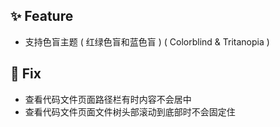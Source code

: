 ## ✨ Feature

- 支持色盲主题 ( 红绿色盲和蓝色盲 ) ( Colorblind & Tritanopia )

## 🐞 Fix

- 查看代码文件页面路径栏有时内容不会居中
- 查看代码文件页面文件树头部滚动到底部时不会固定住
